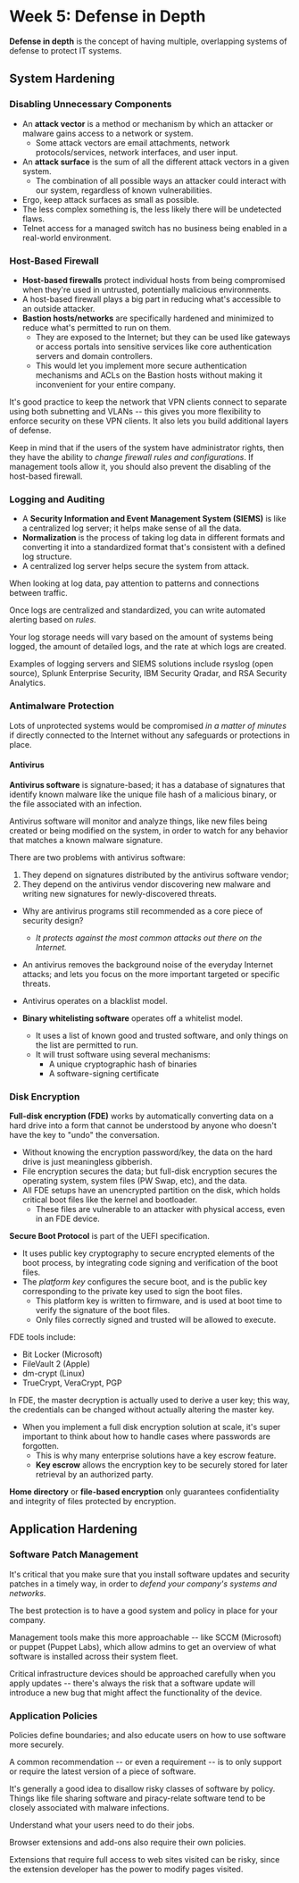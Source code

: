 # Week 5: Defense in Depth

**Defense in depth** is the concept of having multiple, overlapping systems of defense to protect IT systems.


## System Hardening

### Disabling Unnecessary Components

- An **attack vector** is a method or mechanism by which an attacker or malware gains access to a network or system.
  - Some attack vectors are email attachments, network protocols/services, network interfaces, and user input.
- An **attack surface** is the sum of all the different attack vectors in a given system.
  - The combination of all possible ways an attacker could interact with our system, regardless of known vulnerabilities.
- Ergo, keep attack surfaces as small as possible.
- The less complex something is, the less likely there will be undetected flaws.
- Telnet access for a managed switch has no business being enabled in a real-world environment.


### Host-Based Firewall

- **Host-based firewalls** protect individual hosts from being compromised when they're used in untrusted, potentially malicious environments.
- A host-based firewall plays a big part in reducing what's accessible to an outside attacker.
- **Bastion hosts/networks** are specifically hardened and minimized to reduce what's permitted to run on them.
  - They are exposed to the Internet; but they can be used like gateways or access portals into sensitive services like core authentication servers and domain controllers.
  - This would let you implement more secure authentication mechanisms and ACLs on the Bastion hosts without making it inconvenient for your entire company.

It's good practice to keep the network that VPN clients connect to separate using both subnetting and VLANs -- this gives you more flexibility to enforce security on these VPN clients. It also lets you build additional layers of defense.

Keep in mind that if the users of the system have administrator rights, then they have the ability to *change firewall rules and configurations*. If management tools allow it, you should also prevent the disabling of the host-based firewall.


### Logging and Auditing

- A **Security Information and Event Management System (SIEMS)** is like a centralized log server; it helps make sense of all the data.
- **Normalization** is the process of taking log data in different formats and converting it into a standardized format that's consistent with a defined log structure.
- A centralized log server helps secure the system from attack.

When looking at log data, pay attention to patterns and connections between traffic.

Once logs are centralized and standardized, you can write automated alerting based on *rules*.

Your log storage needs will vary based on the amount of systems being logged, the amount of detailed logs, and the rate at which logs are created.

Examples of logging servers and SIEMS solutions include rsyslog (open source), Splunk Enterprise Security, IBM Security Qradar, and RSA Security Analytics.


### Antimalware Protection

Lots of unprotected systems would be compromised *in a matter of minutes* if directly connected to the Internet without any safeguards or protections in place.

#### Antivirus
**Antivirus software** is signature-based; it has a database of signatures that identify known malware like the unique file hash of a malicious binary, or the file associated with an infection.

Antivirus software will monitor and analyze things, like new files being created or being modified on the system, in order to watch for any behavior that matches a known malware signature.

There are two problems with antivirus software:
1. They depend on signatures distributed by the antivirus software vendor;
2. They depend on the antivirus vendor discovering new malware and writing new signatures for newly-discovered threats.

- Why are antivirus programs still recommended as a core piece of security design?
  - *It protects against the most common attacks out there on the Internet.*
- An antivirus removes the background noise of the everyday Internet attacks; and lets you focus on the more important targeted or specific threats.

- Antivirus operates on a blacklist model.
- **Binary whitelisting software** operates off a whitelist model.
  - It uses a list of known good and trusted software, and only things on the list are permitted to run.
  - It will trust software using several mechanisms:
    - A unique cryptographic hash of binaries
    - A software-signing certificate


### Disk Encryption

**Full-disk encryption (FDE)** works by automatically converting data on a hard drive into a form that cannot be understood by anyone who doesn't have the key to "undo" the conversation.

- Without knowing the encryption password/key, the data on the hard drive is just meaningless gibberish.
- File encryption secures the data; but full-disk encryption secures the operating system, system files (PW Swap, etc), and the data.
- All FDE setups have an unencrypted partition on the disk, which holds critical boot files like the kernel and bootloader.
  - These files are vulnerable to an attacker with physical access, even in an FDE device.

**Secure Boot Protocol** is part of the UEFI specification.
- It uses public key cryptography to secure encrypted elements of the boot process, by integrating code signing and verification of the boot files.
- The *platform key* configures the secure boot, and is the public key corresponding to the private key used to sign the boot files.
  - This platform key is written to firmware, and is used at boot time to verify the signature of the boot files.
  - Only files correctly signed and trusted will be allowed to execute.

FDE tools include:
- Bit Locker (Microsoft)
- FileVault 2 (Apple)
- dm-crypt (Linux)
- TrueCrypt, VeraCrypt, PGP

In FDE, the master decryption is actually used to derive a user key; this way, the credentials can be changed without actually altering the master key.

- When you implement a full disk encryption solution at scale, it's super important to think about how to handle cases where passwords are forgotten.
  - This is why many enterprise solutions have a key escrow feature.
  - **Key escrow** allows the encryption key to be securely stored for later retrieval by an authorized party.

**Home directory** or **file-based encryption** only guarantees confidentiality and integrity of files protected by encryption.


## Application Hardening

### Software Patch Management

It's critical that you make sure that you install software updates and security patches in a timely way, in order to *defend your company's systems and networks*.

The best protection is to have a good system and policy in place for your company.

Management tools make this more approachable -- like SCCM (Microsoft) or puppet (Puppet Labs), which allow admins to get an overview of what software is installed across their system fleet.

Critical infrastructure devices should be approached carefully when you apply updates -- there's always the risk that a software update will introduce a new bug that might affect the functionality of the device.


### Application Policies

Policies define boundaries; and also educate users on how to use software more securely.

A common recommendation -- or even a requirement -- is to only support or require the latest version of a piece of software.

It's generally a good idea to disallow risky classes of software by policy. Things like file sharing software and piracy-relate software tend to be closely associated with malware infections.

Understand what your users need to do their jobs.

Browser extensions and add-ons also require their own policies.

Extensions that require full access to web sites visited can be risky, since the extension developer has the power to modify pages visited.
